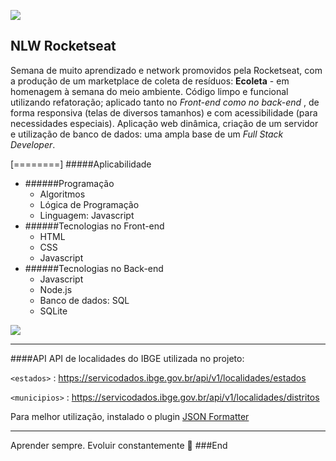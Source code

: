 ![](https://i.imgur.com/3tEE5Ie.png)

NLW Rocketseat
-------------
Semana de muito aprendizado e network promovidos pela Rocketseat, com a produção de um marketplace de coleta de resíduos: **Ecoleta** - em homenagem à semana do meio ambiente. 
Código limpo e funcional utilizando refatoração; aplicado tanto no *Front-end como no back-end* , de forma responsiva (telas de diversos tamanhos) e com acessibilidade (para necessidades especiais). 
Aplicação web dinâmica, criação de um servidor e utilização de banco de dados: uma ampla base de um *Full Stack Developer*.

[========]
#####Aplicabilidade
+ ######Programação
    + Algoritmos
    + Lógica de Programação
    + Linguagem: Javascript
+  ######Tecnologias no Front-end
    + HTML
    + CSS
    + Javascript
+  ######Tecnologias no Back-end
    * Javascript
    * Node.js
    * Banco de dados: SQL
	 * SQLite

![](https://i.imgur.com/D275Ge5.png)

------------
####API
API de localidades do IBGE utilizada no projeto:

`<estados>` : <https://servicodados.ibge.gov.br/api/v1/localidades/estados>

`<municipios>` : <https://servicodados.ibge.gov.br/api/v1/localidades/distritos>

Para melhor utilização, instalado o plugin [JSON Formatter](https://chrome.google.com/webstore/detail/json-formatter/bcjindcccaagfpapjjmafapmmgkkhgoa?hl=pt-BR "JSON Formatter")

------------

Aprender sempre. Evoluir constantemente 🚀
###End